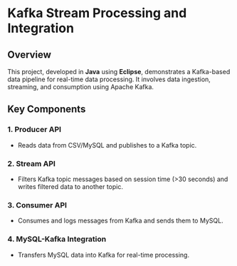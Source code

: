# **Kafka Stream Processing and Integration**

## **Overview**
This project, developed in **Java** using **Eclipse**, demonstrates a Kafka-based data pipeline for real-time data processing. It involves data ingestion, streaming, and consumption using Apache Kafka.

## **Key Components**

### **1. Producer API**
- Reads data from CSV/MySQL and publishes to a Kafka topic.

### **2. Stream API**
- Filters Kafka topic messages based on session time (>30 seconds) and writes filtered data to another topic.

### **3. Consumer API**
- Consumes and logs messages from Kafka and sends them to MySQL.

### **4. MySQL-Kafka Integration**
- Transfers MySQL data into Kafka for real-time processing.
